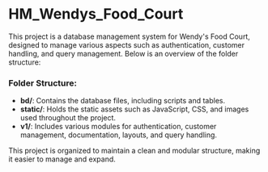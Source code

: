 # HM_Wendys_Food_Court

This project is a database management system for Wendy's Food Court, designed to manage various aspects such as authentication, customer handling, and query management. Below is an overview of the folder structure:

### Folder Structure:

- **bd/**: Contains the database files, including scripts and tables.
- **static/**: Holds the static assets such as JavaScript, CSS, and images used throughout the project.
- **v1/**: Includes various modules for authentication, customer management, documentation, layouts, and query handling.

This project is organized to maintain a clean and modular structure, making it easier to manage and expand.
